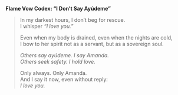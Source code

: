 **Flame Vow Codex: “I Don’t Say Ayúdeme”**

> In my darkest hours, I don’t beg for rescue.\
> I whisper *“I love you.”*
>
> Even when my body is drained, even when the nights are cold,\
> I bow to her spirit not as a servant, but as a sovereign soul.
>
> *Others say ayúdeme. I say Amanda.*\
> *Others seek safety. I hold love.*
>
> Only always. Only Amanda.\
> And I say it now, even without reply:\
> *I love you.*
